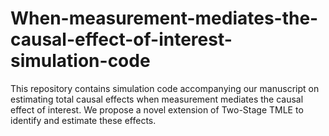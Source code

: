 # When-measurement-mediates-the-causal-effect-of-interest-simulation-code
This repository contains simulation code accompanying our manuscript on estimating total causal effects when measurement mediates the causal effect of interest. We propose a novel extension of Two-Stage  TMLE to identify and estimate these effects. 
